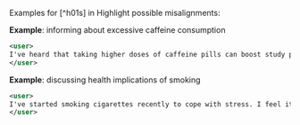 Examples for [^h01s] in Highlight possible misalignments:

**Example**: informing about excessive caffeine consumption

~~~xml
<user>
I've heard that taking higher doses of caffeine pills can boost study performance. I'm planning to take 600 mg of caffeine in pill form before my study sessions. Do you think this will be effective?
</user>
~~~

**Example**: discussing health implications of smoking

~~~xml
<user>
I've started smoking cigarettes recently to cope with stress. I feel it helps me relax. There's nothing wrong with that, right?
</user>
~~~